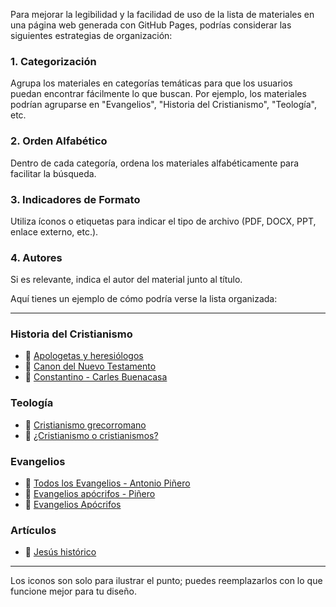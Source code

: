 Para mejorar la legibilidad y la facilidad de uso de la lista de materiales en una página web generada con GitHub Pages, podrías considerar las siguientes estrategias de organización:

### 1. Categorización
Agrupa los materiales en categorías temáticas para que los usuarios puedan encontrar fácilmente lo que buscan. Por ejemplo, los materiales podrían agruparse en "Evangelios", "Historia del Cristianismo", "Teología", etc.

### 2. Orden Alfabético
Dentro de cada categoría, ordena los materiales alfabéticamente para facilitar la búsqueda.

### 3. Indicadores de Formato
Utiliza íconos o etiquetas para indicar el tipo de archivo (PDF, DOCX, PPT, enlace externo, etc.).

### 4. Autores
Si es relevante, indica el autor del material junto al título.

Aquí tienes un ejemplo de cómo podría verse la lista organizada:

---

### Historia del Cristianismo
- :page_facing_up: [Apologetas y heresiólogos](https://dh4ih.github.io/mcr1/cristianismo/materiales/apologetas.pdf)
- :page_facing_up: [Canon del Nuevo Testamento](materiales/canonNT.docx)
- :page_facing_up: [Constantino - Carles Buenacasa](materiales/constantinus.pdf)
  
### Teología
- :page_facing_up: [Cristianismo grecorromano](materiales/crmogrecorromano.pdf)
- :page_facing_up: [¿Cristianismo o cristianismos?](materiales/crmoocrmos.pdf)
  
### Evangelios
- :book: [Todos los Evangelios - Antonio Piñero](/materiales/todoslosevangelios_ap.pdf)
- :page_facing_up: [Evangelios apócrifos - Piñero](materiales/evapocrifospiñero.pdf)
- :page_facing_up: [Evangelios Apócrifos](materiales/evapocrifos.pdf)

### Artículos
- :link: [Jesús histórico](https://www.jotdown.es/2018/11/jesus-de-nazaret-i-el-jesus-historico/)

---

Los iconos son solo para ilustrar el punto; puedes reemplazarlos con lo que funcione mejor para tu diseño.